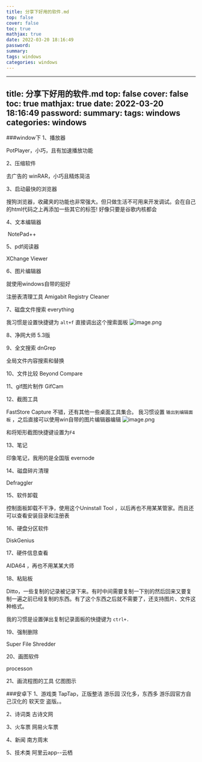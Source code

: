 ```yaml
---
title: 分享下好用的软件.md
top: false
cover: false
toc: true
mathjax: true
date: 2022-03-20 18:16:49
password:
summary:
tags: windows
categories: windows
---
```

---
title: 分享下好用的软件.md
top: false
cover: false
toc: true
mathjax: true
date: 2022-03-20 18:16:49
password:
summary:
tags: windows
categories: windows
---
###window下
1、播放器

PotPlayer，小巧，且有加速播放功能

2、压缩软件

去广告的 winRAR，小巧且精炼简洁


3、启动最快的浏览器

搜狗浏览器，收藏夹的功能也非常强大。但只做生活不可用来开发调试。会在自己的html代码之上再添加一些其它的标签! 好像只要是谷歌内核都会


4、文本编辑器

 NotePad++

5、pdf阅读器

XChange Viewer

6、图片编辑器

就使用windows自带的挺好

注册表清理工具 Amigabit Registry Cleaner

7、磁盘文件搜索
 everything

我习惯是设置快捷键为 `alt+f` 直接调出这个搜索面板
![image.png](https://upload-images.jianshu.io/upload_images/13965490-e57fd6f1d5e936d5.png?imageMogr2/auto-orient/strip%7CimageView2/2/w/1240)


8、净网大师 5.3版

9、全文搜索 dnGrep

全局文件内容搜索和替换

10、文件比较
Beyond Compare

11、gif图片制作
GifCam

12、截图工具

FastStore Capture 不错，还有其他一些桌面工具集合。
我习惯设置 `输出到编辑面板` ，之后直接可以使用win自带的图片编辑器编辑
![image.png](https://upload-images.jianshu.io/upload_images/13965490-201c07de37c454a3.png?imageMogr2/auto-orient/strip%7CimageView2/2/w/1240)

和将矩形截图快捷键设置为`F4`


13、笔记

印象笔记，我用的是全国版 evernode

14、磁盘碎片清理

Defraggler

15、软件卸载

控制面板卸载不干净，使用这个Uninstall Tool ，以后再也不用某某管家。而且还可以查看安装目录和注册表

16、硬盘分区软件

DiskGenius

17、硬件信息查看

AIDA64 ，再也不用某某大师


18、粘贴板

Ditto，一些复制的记录被记录下来。有时中间需要复制一下别的然后回来又要复制一遍之前已经复制的东西。有了这个东西之后就不需要了，还支持图片、文件这种格式。

我的习惯是设置弹出复制记录面板的快捷键为 `ctrl+. `


19、强制删除

Super File Shredder

20、画图软件

processon

21、画流程图的工具
亿图图示

###安卓下
 1、游戏类
          TapTap，正版整洁
          游乐园 汉化多，东西多 游乐园官方自己汉化的
          软天空 盗版。。
	
 2、诗词类
        古诗文网
		
 3、火车票 网易火车票

 4、新闻 南方周末

 5、技术类
     阿里云app--云栖
  
